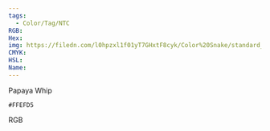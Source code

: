 ```yaml
---
tags:
  - Color/Tag/NTC
RGB:
Hex:
img: https://filedn.com/l0hpzxl1f01yT7GHxtF8cyk/Color%20Snake/standard_csv_to_svg/FFEFD5.svg
CMYK:
HSL:
Name:
---
```

Papaya Whip
```palette
#FFEFD5
```
RGB
